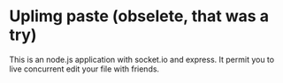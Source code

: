 Uplimg paste (obselete, that was a try)
========

This is an node.js application with socket.io and express.
It permit you to live concurrent edit your file with friends.
